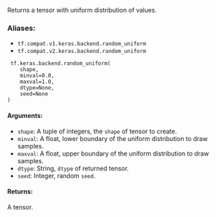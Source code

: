 Returns a tensor with uniform distribution of values.
### Aliases:
- `tf.compat.v1.keras.backend.random_uniform`
- `tf.compat.v2.keras.backend.random_uniform`

```
 tf.keras.backend.random_uniform(
    shape,
    minval=0.0,
    maxval=1.0,
    dtype=None,
    seed=None
)
```
#### Arguments:
- `shape`: A tuple of integers, the `shape` of tensor to create.
- `minval`: A float, lower boundary of the uniform distribution to draw samples.
- `maxval`: A float, upper boundary of the uniform distribution to draw samples.
- `dtype`: String, `dtype` of returned tensor.
- `seed`: Integer, random `seed`.
#### Returns:
A tensor.
